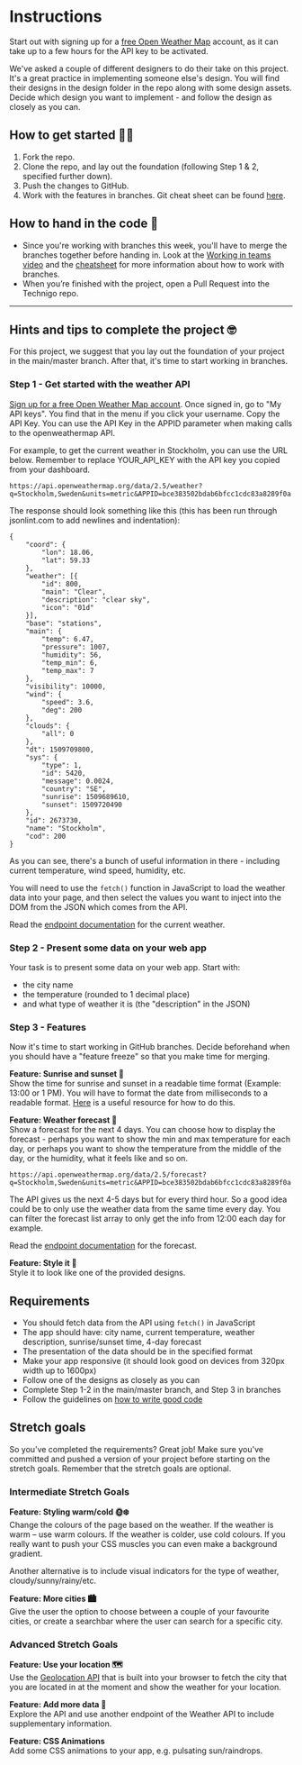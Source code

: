 # Instructions
Start out with signing up for a [free Open Weather Map](https://home.openweathermap.org/users/sign_up "free Open Weather Map") account, as it can take up to a few hours for the API key to be activated.

We've asked a couple of different designers to do their take on this project. It's a great practice in implementing someone else's design. You will find their designs in the design folder in the repo along with some design assets. Decide which design you want to implement - and follow the design as closely as you can.

## How to get started 💪🏼

1. Fork the repo.
2. Clone the repo, and lay out the foundation (following Step 1 & 2, specified further down).
3. Push the changes to GitHub.
4. Work with the features in branches. Git cheat sheet can be found [here](https://www.notion.so/424c3528791e42d0a7daabe6f0b5a308?pvs=21).

## How to hand in the code 🎯

- Since you're working with branches this week, you'll have to merge the branches together before handing in. Look at the [Working in teams video](https://www.notion.so/46b2f4e4a01847a8bf575f9904739088?pvs=21) and the [cheatsheet](https://www.notion.so/424c3528791e42d0a7daabe6f0b5a308?pvs=21) for more information about how to work with branches.
- When you’re finished with the project, open a Pull Request into the Technigo repo.

---

## Hints and tips to complete the project 🤓
For this project, we suggest that you lay out the foundation of your project in the main/master branch. After that, it's time to start working in branches.

### Step 1 - Get started with the weather API
[Sign up for a free Open Weather Map account](https://home.openweathermap.org/users/sign_up). Once signed in, go to "My API keys". You find that in the menu if you click your username. Copy the API Key. You can use the API Key in the APPID parameter when making calls to the openweathermap API.

For example, to get the current weather in Stockholm, you can use the URL below. Remember to replace YOUR_API_KEY with the API key you copied from your dashboard.

```
https://api.openweathermap.org/data/2.5/weather?q=Stockholm,Sweden&units=metric&APPID=bce383502bdab6bfcc1cdc83a8289f0a
```

The response should look something like this (this has been run through jsonlint.com to add newlines and indentation):

```
{
	"coord": {
		"lon": 18.06,
		"lat": 59.33
	},
	"weather": [{
		"id": 800,
		"main": "Clear",
		"description": "clear sky",
		"icon": "01d"
	}],
	"base": "stations",
	"main": {
		"temp": 6.47,
		"pressure": 1007,
		"humidity": 56,
		"temp_min": 6,
		"temp_max": 7
	},
	"visibility": 10000,
	"wind": {
		"speed": 3.6,
		"deg": 200
	},
	"clouds": {
		"all": 0
	},
	"dt": 1509709800,
	"sys": {
		"type": 1,
		"id": 5420,
		"message": 0.0024,
		"country": "SE",
		"sunrise": 1509689610,
		"sunset": 1509720490
	},
	"id": 2673730,
	"name": "Stockholm",
	"cod": 200
}
```

As you can see, there's a bunch of useful information in there - including current temperature, wind speed, humidity, etc.

You will need to use the `fetch()` function in JavaScript to load the weather data into your page, and then select the values you want to inject into the DOM from the JSON which comes from the API.

Read the [endpoint documentation](https://openweathermap.org/current) for the current weather.

### Step 2 - Present some data on your web app
Your task is to present some data on your web app. Start with:
- the city name
- the temperature (rounded to 1 decimal place)
- and what type of weather it is (the "description" in the JSON)

### Step 3 - Features
Now it's time to start working in GitHub branches. Decide beforehand when you should have a "feature freeze" so that you make time for merging.

**Feature: Sunrise and sunset 🌅**  
Show the time for sunrise and sunset in a readable time format (Example: 13:00 or 1 PM). You will have to format the date from milliseconds to a readable format. [Here](https://developer.mozilla.org/en-US/docs/Web/JavaScript/Reference/Global_Objects/Date "Here") is a useful resource for how to do this.

**Feature: Weather forecast 📅**  
Show a forecast for the next 4 days. You can choose how to display the forecast - perhaps you want to show the min and max temperature for each day, or perhaps you want to show the temperature from the middle of the day, or the humidity, what it feels like and so on.

```
https://api.openweathermap.org/data/2.5/forecast?q=Stockholm,Sweden&units=metric&APPID=bce383502bdab6bfcc1cdc83a8289f0a
```

The API gives us the next 4-5 days but for every third hour. So a good idea could be to only use the weather data from the same time every day. You can filter the forecast list array to only get the info from 12:00 each day for example. 

Read the [endpoint documentation](https://openweathermap.org/forecast5 "endpoint documentation") for the forecast.

**Feature: Style it 🎨**  
Style it to look like one of the provided designs.

## Requirements
- You should fetch data from the API using `fetch()` in JavaScript
- The app should have: city name, current temperature, weather description, sunrise/sunset time, 4-day forecast
- The presentation of the data should be in the specified format
- Make your app responsive (it should look good on devices from 320px width up to 1600px)
- Follow one of the designs as closely as you can
- Complete Step 1-2 in the main/master branch, and Step 3 in branches
- Follow the guidelines on [how to write good code](https://www.notion.so/Guidelines-for-how-to-write-good-code-59abdd4307a24f5ca7914d566326f4df?pvs=4 "how to write good code")

## Stretch goals
So you’ve completed the requirements? Great job! Make sure you've committed and pushed a version of your project before starting on the stretch goals. Remember that the stretch goals are optional.

### Intermediate Stretch Goals
**Feature: Styling warm/cold 🌞❄️**  
Change the colours of the page based on the weather. If the weather is warm – use warm colours. If the weather is colder, use cold colours. If you really want to push your CSS muscles you can even make a background gradient.

Another alternative is to include visual indicators for the type of weather, cloudy/sunny/rainy/etc.

**Feature: More cities 🏙️**  
Give the user the option to choose between a couple of your favourite cities, or create a searchbar where the user can search for a specific city.

### Advanced Stretch Goals
**Feature: Use your location 🗺️**  
Use the [Geolocation API](https://www.w3schools.com/html/html5_geolocation.asp "Geolocation API") that is built into your browser to fetch the city that you are located in at the moment and show the weather for your location.

**Feature: Add more data 💽**  
Explore the API and use another endpoint of the Weather API to include supplementary information.

**Feature: CSS Animations**  
Add some CSS animations to your app, e.g. pulsating sun/raindrops.

